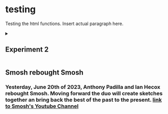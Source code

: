 <html>

<h1>testing</h1>
<body>
<p>Testing the html functions. Insert actual paragraph here.</p>
</body>

<details id=1>
<summary><h2>Experiment 2</h2></summary>
  <ul>
    <li>testing bullet 1</li>
    <li> testing bullet 2</li>
  </ul>
</details id=1>
</body>

<body>
<summmary><h2>Smosh rebought Smosh</h2></summmary>
<h3>Yesterday, June 20th of 2023, Anthony Padilla and Ian Hecox rebought Smosh. 
Moving forward the duo will create sketches together an bring back the best of the past to the present.
  <a href="http://youtube.com/Smosh" target="_blank">link to Smosh's Youtube Channel </a>
</h3>
</body>

</html>
